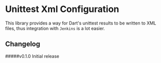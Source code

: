Unittest Xml Configuration
=====

This library provides a way for Dart's unittest results to be written to XML files, thus integration with `Jenkins` is a lot easier.

## Changelog

#####v0.1.0
Initial release

